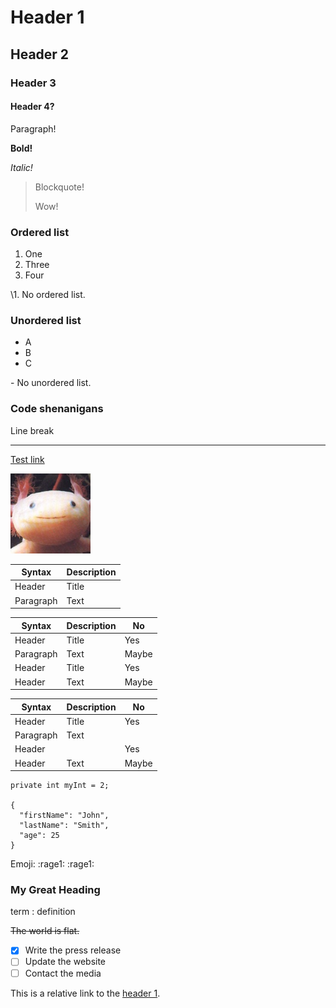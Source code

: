 # Header 1

## Header 2

### Header 3

#### Header 4?

Paragraph!

**Bold!**

*Italic!*

> Blockquote!
> 
> Wow!

### Ordered list

1. One
2. Three
3. Four

\1. No ordered list.

### Unordered list

- A
- B
- C

\- No unordered list. 

### Code shenanigans


Line break

---

[Test link](https://www.markdownguide.org/cheat-sheet/)

![Test image](me.png)

| Syntax    | Description |
| --------- | ----------- |
| Header    | Title       |
| Paragraph | Text        |

| Syntax    | Description | No    |
| --------- | ----------- | ----- |
| Header    | Title       | Yes   |
| Paragraph | Text        | Maybe |
| Header    | Title       | Yes   |
| Header    | Text        | Maybe |

| Syntax    | Description | No    |
| --------- | ----------- | ----- |
| Header    | Title       | Yes   |
| Paragraph | Text        |       |
| Header    |             | Yes   |
| Header    | Text        | Maybe |


```
private int myInt = 2;

{
  "firstName": "John",
  "lastName": "Smith",
  "age": 25
}
```

Emoji: \:rage1\: :rage1:

### My Great Heading

term
: definition

~~The world is flat.~~

- [x] Write the press release
- [ ] Update the website
- [ ] Contact the media

This is a relative link to the [header 1](#header-1).